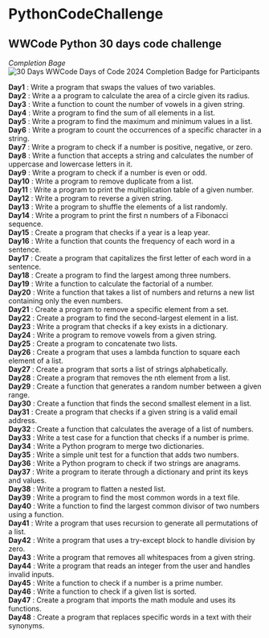 # PythonCodeChallenge
## WWCode Python 30 days code challenge

*Completion Bage*
![30 Days WWCode Days of Code 2024 Completion Badge for Participants](https://github.com/goelsonali/PythonCodeChallenge/assets/112942761/e23abf60-25b3-4f23-91a8-2a0438a206a8)

**Day1**    : Write a program that swaps the values of two variables.<br>
**Day2**    : Write a a program to calculate the area of a circle given its radius.<br>
**Day3**    : Write a function to count the number of vowels in a given string.<br>
**Day4**    : Write a program to find the sum of all elements in a list.<br>
**Day5**    : Write a program to find the maximum and minimum values in a list.<br>
**Day6**    : Write a program to count the occurrences of a specific character in a string.<br>
**Day7**    : Write a program to check if a number is positive, negative, or zero.<br>
**Day8**    : Write a function that accepts a string and calculates the number of uppercase and lowercase letters in it.<br>
**Day9**    : Write a program to check if a number is even or odd.<br>
**Day10**   : Write a program to remove duplicate from a list.<br>
**Day11**   : Write a program to print the multiplication table of a given number.<br>
**Day12**   : Write a program to reverse a given string.<br>
**Day13**   : Write a program to shuffle the elements of a list randomly.<br>
**Day14**   : Write a program to print the first n numbers of a Fibonacci sequence.<br>
**Day15**   : Create a program that checks if a year is a leap year.<br>
**Day16**   : Write a function that counts the frequency of each word in a sentence.<br>
**Day17**   : Create a program that capitalizes the first letter of each word in a sentence.<br>
**Day18**   : Create a program to find the largest among three numbers.<br>
**Day19**   : Write a function to calculate the factorial of a number.<br>
**Day20**   : Write a function that takes a list of numbers and returns a new list containing only the even numbers.<br>
**Day21**   : Create a program to remove a specific element from a set.<br>
**Day22**   : Create a program to find the second-largest element in a list.<br>
**Day23**   : Write a program that checks if a key exists in a dictionary.<br>
**Day24**   : Write a program to remove vowels from a given string.<br>
**Day25**   : Create a program to concatenate two lists.<br>
**Day26**   : Create a program that uses a lambda function to square each element of a list.<br>
**Day27**   : Create a program that sorts a list of strings alphabetically.<br>
**Day28**   : Create a program that removes the nth element from a list.<br>
**Day29**   : Create a function that generates a random number between a given range.<br>
**Day30**   : Create a function that finds the second smallest element in a list.<br>
**Day31**   : Create a program that checks if a given string is a valid email address.<br>
**Day32**   : Create a function that calculates the average of a list of numbers.<br>
**Day33**   : Write a test case for a function that checks if a number is prime.<br>
**Day34**   : Write a Python program to merge two dictionaries.<br>
**Day35**   : Write a simple unit test for a function that adds two numbers.<br>
**Day36**   : Write a Python program to check if two strings are anagrams. <br>
**Day37**   : Write a program to iterate through a dictionary and print its keys and values.<br>
**Day38**   : Write a program to flatten a nested list.<br>
**Day39**   : Write a program to find the most common words in a text file.<br>
**Day40**   : Write a function to find the largest common divisor of two numbers using a function.<br>
**Day41**   : Write a program that uses recursion to generate all permutations of a list.<br>
**Day42**   : Write a program that uses a try-except block to handle division by zero.<br>
**Day43**   : Write a program that removes all whitespaces from a given string.<br>
**Day44**   : Write a program that reads an integer from the user and handles invalid inputs.<br>
**Day45**   : Write a function to check if a number is a prime number.<br>
**Day46**   : Write a function to check if a given list is sorted.<br>
**Day47**   : Create a program that imports the math module and uses its functions.<br>
**Day48**   : Create a program that replaces specific words in a text with their synonyms.<br>


